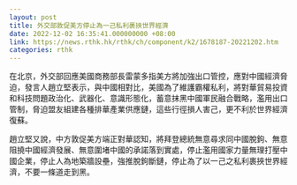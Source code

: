```yaml
---
layout: post
title: 外交部敦促美方停止為一己私利裹挾世界經濟
date: 2022-12-02 16:35:41.000000000 +08:00
link: https://news.rthk.hk/rthk/ch/component/k2/1678187-20221202.htm
categories: rthk
---
```


在北京，外交部回應美國商務部長雷蒙多指美方將加強出口管控，應對中國經濟脅迫，發言人趙立堅表示，與中國相對比，美國為了維護霸權私利，將對華貿易投資和科技問題政治化、武器化、意識形態化，蓄意抹黑中國軍民融合戰略，濫用出口管制，脅迫盟友組建各種排華產業供應鏈，這些行徑損人害己，更不利於世界經濟復蘇。

趙立堅又說，中方敦促美方端正對華認知，將拜登總統無意尋求同中國脫鉤、無意阻撓中國經濟發展、無意圍堵中國的承諾落到實處，停止濫用國家力量無理打壓中國企業，停止人為地築牆設壘，強推脫鉤斷鏈，停止為了以一己之私利裹挾世界經濟，不要一條道走到黑。
